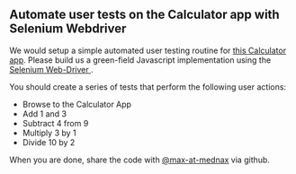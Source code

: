 Automate user tests on the Calculator app with Selenium Webdriver
---

We would setup a simple automated user testing routine for [this Calculator app](https://ahfarmer.github.io/calculator/). Please build us a green-field Javascript implementation using the [Selenium Web-Driver ](https://www.selenium.dev/selenium/docs/api/javascript/index.html).

You should create a series of tests that perform the following user actions:

  - Browse to the Calculator App  
  - Add 1 and 3 
  - Subtract 4 from 9
  - Multiply 3 by 1
  - Divide 10 by 2

When you are done, share the code with [@max-at-mednax](https://github.com/max-at-mednax) via github.